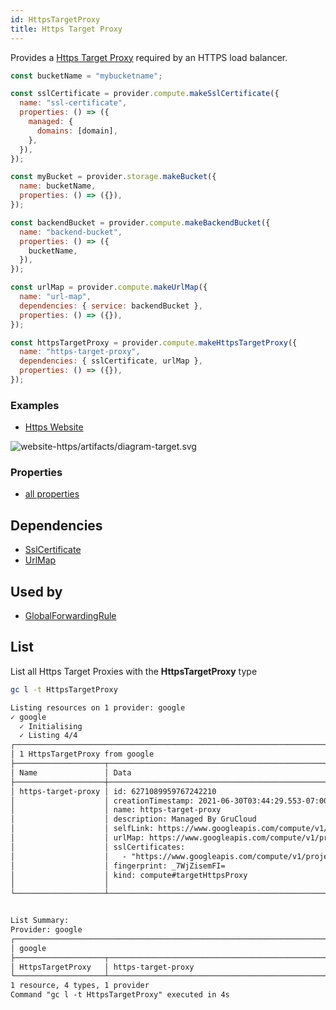 ```yaml
---
id: HttpsTargetProxy
title: Https Target Proxy
---
```


Provides a [Https Target Proxy](https://console.cloud.google.com/net-services/loadbalancing/advanced/targetProxies/list) required by an HTTPS load balancer.

```js
const bucketName = "mybucketname";

const sslCertificate = provider.compute.makeSslCertificate({
  name: "ssl-certificate",
  properties: () => ({
    managed: {
      domains: [domain],
    },
  }),
});

const myBucket = provider.storage.makeBucket({
  name: bucketName,
  properties: () => ({}),
});

const backendBucket = provider.compute.makeBackendBucket({
  name: "backend-bucket",
  properties: () => ({
    bucketName,
  }),
});

const urlMap = provider.compute.makeUrlMap({
  name: "url-map",
  dependencies: { service: backendBucket },
  properties: () => ({}),
});

const httpsTargetProxy = provider.compute.makeHttpsTargetProxy({
  name: "https-target-proxy",
  dependencies: { sslCertificate, urlMap },
  properties: () => ({}),
});
```

### Examples

- [Https Website](https://github.com/grucloud/grucloud/blob/main/examples/google/storage/website-https)

![website-https/artifacts/diagram-target.svg](https://raw.githubusercontent.com/grucloud/grucloud/main/examples/google/storage/website-https/artifacts/diagram-target.svg)

### Properties

- [all properties](https://cloud.google.com/compute/docs/reference/rest/v1/targetHttpsProxies/insert)

## Dependencies

- [SslCertificate](./SslCertificate)
- [UrlMap](./UrlMap)

## Used by

- [GlobalForwardingRule](./GlobalForwardingRule.md)

## List

List all Https Target Proxies with the **HttpsTargetProxy** type

```sh
gc l -t HttpsTargetProxy
```

```txt
Listing resources on 1 provider: google
✓ google
  ✓ Initialising
  ✓ Listing 4/4
┌────────────────────────────────────────────────────────────────────────────────┐
│ 1 HttpsTargetProxy from google                                                 │
├────────────────────┬────────────────────────────────────────────────────┬──────┤
│ Name               │ Data                                               │ Our  │
├────────────────────┼────────────────────────────────────────────────────┼──────┤
│ https-target-proxy │ id: 6271089959767242210                            │ Yes  │
│                    │ creationTimestamp: 2021-06-30T03:44:29.553-07:00   │      │
│                    │ name: https-target-proxy                           │      │
│                    │ description: Managed By GruCloud                   │      │
│                    │ selfLink: https://www.googleapis.com/compute/v1/p… │      │
│                    │ urlMap: https://www.googleapis.com/compute/v1/pro… │      │
│                    │ sslCertificates:                                   │      │
│                    │   - "https://www.googleapis.com/compute/v1/projec… │      │
│                    │ fingerprint: _7WjZisemFI=                          │      │
│                    │ kind: compute#targetHttpsProxy                     │      │
│                    │                                                    │      │
└────────────────────┴────────────────────────────────────────────────────┴──────┘


List Summary:
Provider: google
┌───────────────────────────────────────────────────────────────────────────────┐
│ google                                                                        │
├────────────────────┬──────────────────────────────────────────────────────────┤
│ HttpsTargetProxy   │ https-target-proxy                                       │
└────────────────────┴──────────────────────────────────────────────────────────┘
1 resource, 4 types, 1 provider
Command "gc l -t HttpsTargetProxy" executed in 4s
```
